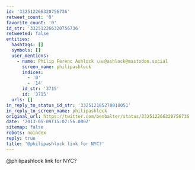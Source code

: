 ```yaml
---
id: '332512266320756736'
retweet_count: '0'
favorite_count: '0'
id_str: '332512266320756736'
retweeted: false
entities:
  hashtags: []
  symbols: []
  user_mentions:
    - name: Philip Ferenc Ashlock 🇺🇲@ashlock@mastodon.social
      screen_name: philipashlock
      indices:
        - '0'
        - '14'
      id_str: '3715'
      id: '3715'
  urls: []
in_reply_to_status_id_str: '332512185270018051'
in_reply_to_screen_name: philipashlock
original_url: https://twitter.com/benbalter/status/332512266320756736
date: '2013-05-09T15:07:56.000Z'
sitemap: false
robots: noindex
reply: true
title: '@philipashlock link for NYC?'
---
```


@philipashlock link for NYC?